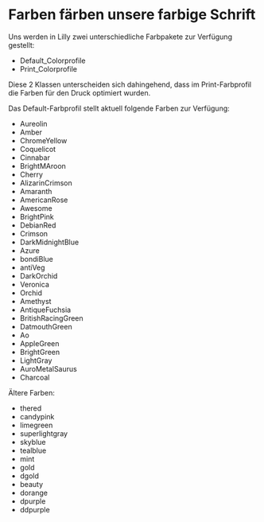# Farben färben unsere farbige Schrift

Uns werden in Lilly zwei unterschiedliche Farbpakete zur Verfügung gestellt:
  * Default_Colorprofile
  * Print_Colorprofile

Diese 2 Klassen unterscheiden sich dahingehend, dass im Print-Farbprofil die Farben für den Druck optimiert wurden.

Das Default-Farbprofil stellt aktuell folgende Farben zur Verfügung:
  * Aureolin
  * Amber
  * ChromeYellow
  * Coquelicot
  * Cinnabar
  * BrightMAroon
  * Cherry
  * AlizarinCrimson
  * Amaranth
  * AmericanRose
  * Awesome
  * BrightPink
  * DebianRed
  * Crimson
  * DarkMidnightBlue
  * Azure
  * bondiBlue
  * antiVeg
  * DarkOrchid
  * Veronica
  * Orchid
  * Amethyst
  * AntiqueFuchsia
  * BritishRacingGreen
  * DatmouthGreen
  * Ao
  * AppleGreen
  * BrightGreen
  * LightGray
  * AuroMetalSaurus
  * Charcoal

Ältere Farben:
  * thered
  * candypink
  * limegreen
  * superlightgray
  * skyblue
  * tealblue
  * mint
  * gold
  * dgold
  * beauty
  * dorange
  * dpurple
  * ddpurple 
